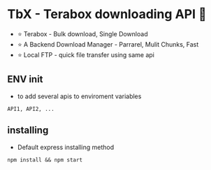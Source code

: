 # TbX - Terabox downloading API 🔫

- ⭐ Terabox - Bulk download, Single Download
- ⭐ A Backend Download Manager - Parrarel, Mulit Chunks, Fast
- ⭐ Local FTP - quick file transfer using same api

## ENV init

- to add several apis to enviroment variables 
```
API1, API2, ...
```
## installing

- Default express installing method
```
npm install && npm start
```



